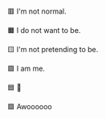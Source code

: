 🟥 I'm not normal.

🟧 I do not want to be.

🟨 I'm not pretending to be.

🟩 I am me.

🟦 🐺 

🟪 Awoooooo

